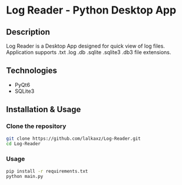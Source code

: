 # Log Reader - Python Desktop App

## Description
Log Reader is a Desktop App designed for quick view of log files.
Application supports .txt .log .db .sqlite .sqlite3 .db3 file extensions. 

## Technologies
- PyQt6
- SQLite3


## Installation & Usage

### Clone the repository 
```sh
git clone https://github.com/lalkaxz/Log-Reader.git
cd Log-Reader
```

### Usage
```sh
pip install -r requirements.txt
python main.py
```
